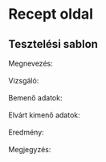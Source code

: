 # Recept oldal

Tesztelési sablon
---
Megnevezés: </br>
 </br>
Vizsgáló: </br>
 </br>
Bemenő adatok: </br>
 </br>
Elvárt kimenő adatok:</br>
 </br>
Eredmény: </br>
 </br>
Megjegyzés: </br>